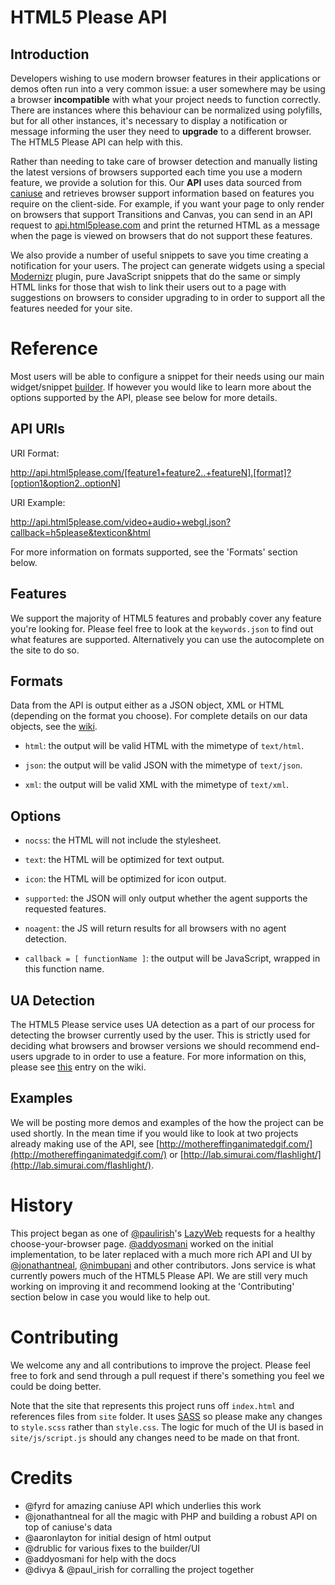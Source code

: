 # HTML5 Please API

## Introduction

Developers wishing to use modern browser features in their applications or demos often run into a very common issue: a user somewhere may be using a browser **incompatible** with what your project needs to function correctly. There are instances where this behaviour can be normalized using polyfills, but for all other instances, it's necessary to display a notification or message informing the user they need to **upgrade** to a different browser. The HTML5 Please API can help with this.

Rather than needing to take care of browser detection and manually listing the latest versions of browsers supported each time you use a modern feature, we provide a solution for this. Our **API** uses data sourced from [caniuse](http://caniuse.com)
and retrieves browser support information based on features you require on the client-side.  For example, if you want your page to only render on browsers that support Transitions and Canvas, you can send in an API request to [api.html5please.com](http://api.html5please.com) and print the returned HTML as a message when the page is viewed on browsers that do not support these features. 

We also provide a number of useful snippets to save you time creating a notification for your users. The project can generate widgets using a special [Modernizr](http://modernizr.com) plugin, pure JavaScript snippets that do the same or simply HTML links for those that wish to link their users out to a page with suggestions on browsers to consider upgrading to in order to support all the features needed for your site. 

# Reference

Most users will be able to configure a snippet for their needs using our main widget/snippet [builder](http://api.html5please.com). If however you would like to learn more about the options supported by the API, please see below for more details.

## API URIs

URI Format: 

http://api.html5please.com/[feature1+feature2..+featureN].[format]?[option1&option2..optionN]

URI Example:

http://api.html5please.com/video+audio+webgl.json?callback=h5please&texticon&html

For more information on formats supported, see the 'Formats' section below.


## Features

We support the majority of HTML5 features and probably cover any feature you're looking for. Please feel free to look at the `keywords.json` to find out what features are supported. Alternatively you can use the autocomplete on the site to do so.


## Formats

Data from the API is output either as a JSON object, XML or HTML (depending on the format you choose). For complete details on our data objects, see the [wiki](https://github.com/h5bp/html5please-api/wiki/Data-Object-Reference).

- `html`: the output will be valid HTML with the mimetype of `text/html`. 

- `json`: the output will be valid JSON with the mimetype of `text/json`. 

- `xml`: the output will be valid XML with the mimetype of `text/xml`.

## Options

- `nocss`: the HTML will not include the stylesheet. 

- `text`: the HTML will be optimized for text output. 

- `icon`: the HTML will be optimized for icon output. 

- `supported`: the JSON will only output whether the agent supports the requested features. 

- `noagent`: the JS will return results for all browsers with no agent detection. 

- `callback = [ functionName ]`: the output will be JavaScript, wrapped in this function name.

## UA Detection

The HTML5 Please service uses UA detection as a part of our process for detecting the browser currently used by the user. This is strictly used for deciding what browsers and browser versions we should recommend end-users upgrade to in order to use a feature. For more information on this, please see [this](https://github.com/h5bp/html5please-api/wiki/How-does-the-UA-Detection-work%3F
) entry on the wiki.

## Examples

We will be posting more demos and examples of the how the project can be used shortly. In the mean time if you would like to look at two projects already making use of the API, see [http://mothereffinganimatedgif.com/](http://mothereffinganimatedgif.com/) or [http://lab.simurai.com/flashlight/](http://lab.simurai.com/flashlight/).

# History

This project began as one of [@paulirish](http://github.com/paulirish)'s [LazyWeb](https://github.com/paulirish/lazyweb-requests/issues/39) requests for a healthy choose-your-browser page. [@addyosmani](http://github.com/addyosmani) worked on the initial implementation, to be later replaced with a much more rich API and UI by [@jonathantneal](http://github.com/jonathantneal), [@nimbupani](http://github.com/nimbupani) and other contributors. Jons service is what currently powers much of the HTML5 Please API. We are still very much working on improving it and recommend looking at the 'Contributing' section below in case you would like to help out.

# Contributing

We welcome any and all contributions to improve the project. Please feel free to fork and send through a pull request if there's something you feel we could be doing better.

Note that the site that represents this project runs off `index.html` and references files from `site` folder. It uses [SASS](http://sass-lang.com/) so please make any changes to `style.scss` rather than `style.css`. The logic for much of the UI is based in `site/js/script.js` should any changes need to be made on that front.

# Credits

- @fyrd for amazing caniuse API which underlies this work
- @jonathantneal for all the magic with PHP and building a robust API on top of caniuse's data
- @aaronlayton for initial design of html output
- @drublic for various fixes to the builder/UI
- @addyosmani for help with the docs
- @divya & @paul_irish for corralling the project together



